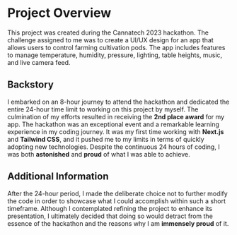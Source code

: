 # Project Overview

This project was created during the Cannatech 2023 hackathon. The challenge assigned to me was to create a UI/UX design for an app that allows users to control farming cultivation pods. The app includes features to manage temperature, humidity, pressure, lighting, table heights, music, and live camera feed.

## Backstory

I embarked on an 8-hour journey to attend the hackathon and dedicated the entire 24-hour time limit to working on this project by myself. The culmination of my efforts resulted in receiving the **2nd place award** for my app. The hackathon was an exceptional event and a remarkable learning experience in my coding journey. It was my first time working with **Next.js** and **Tailwind CSS**, and it pushed me to my limits in terms of quickly adopting new technologies. Despite the continuous 24 hours of coding, I was both **astonished** and **proud** of what I was able to achieve.

## Additional Information

After the 24-hour period, I made the deliberate choice not to further modify the code in order to showcase what I could accomplish within such a short timeframe. Although I contemplated refining the project to enhance its presentation, I ultimately decided that doing so would detract from the essence of the hackathon and the reasons why I am **immensely proud** of it.
